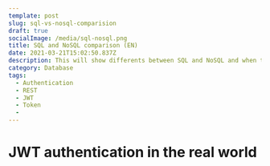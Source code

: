 ```yaml
---
template: post
slug: sql-vs-nosql-comparision
draft: true
socialImage: /media/sql-nosql.png
title: SQL and NoSQL comparison (EN)
date: 2021-03-21T15:02:50.837Z
description: This will show differents between SQL and NoSQL and when to use them.
category: Database
tags:
  - Authentication
  - REST
  - JWT
  - Token
  -
---
```


# JWT authentication in the real world
